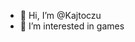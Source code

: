 - 👋 Hi, I’m @Kajtoczu
- 👀 I’m interested in games

<!---
Kajtoczu/Kajtoczu is a ✨ special ✨ repository because its `README.md` (this file) appears on your GitHub profile.
You can click the Preview link to take a look at your changes.
--->
